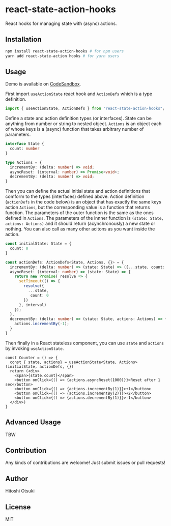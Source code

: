 # react-state-action-hooks

React hooks for managing state with (async) actions.

## Installation

```bash
npm install react-state-action-hooks # for npm users
yarn add react-state-action hooks # for yarn users
```

## Usage
Demo is available on [CodeSandbox](https://codesandbox.io/embed/react-typescript-thsdb?fontsize=14).

First import `useActionState` react hook and `ActionDefs` which is a type definition.

```typescript
import { useActionState, ActionDefs } from "react-state-action-hooks";
```

Define a state and action definition types (or interfaces).
State can be anything from number or string to nested object.
`Actions` is an object each of whose keys is a (async) function that takes arbitrary number of parameters.

```typescript
interface State {
  count: number
}

type Actions = {
  incrementBy: (delta: number) => void;
  asyncReset: (interval: number) => Promise<void>;
  decrementBy: (delta: number) => void;
}
```

Then you can define the actual initial state and action definitions that comform to the types (interfaces) defined above.
Action definition (`actionDefs` in the code below) is an object that has exactly the same keys action `Actions`, but the corresponding value is a function that returns function.
The parameters of the outer function is the same as the ones defined in `Actions`.
The parameters of the innner function is `(state: State, actions: Actions)` and it should return (acynchronously)
a new state or nothing. You can also call as many other acitons as you want inside the action.

```typescript
const initialState: State = {
  count: 0
}

const actionDefs: ActionDefs<State, Actions, {}> = {
  incrementBy: (delta: number) => (state: State) => ({...state, count: state.count + delta}),
  asyncReset: (interval: number) => (state: State) => {
    return new Promise( resolve => {
      setTimeout(() => {
        resolve({
          ...state,
           count: 0
        })
      }, interval)
    });
  },
  decrementBy: (delta: number) => (state: State, actions: Actions) => {
    actions.incrementBy(-1);  
  }
}
```

Then finally in a React stateless component, you can use `state` and `actions` by invoking `useActionState`.

```tsx
const Counter = () => {
  const { state, actions} = useActionState<State, Actions>(initialState, actionDefs, {})
  return (<div>
    <span>{state.count}</span>
    <button onClick={() => {actions.asyncReset(1000)}}>Reset after 1 sec</button>
    <button onClick={() => {actions.incrementBy(1)}}>+1</button>
    <button onClick={() => {actions.incrementBy(2)}}>+2</button>
    <button onClick={() => {actions.decrementBy(1)}}>-1</button>
  </div>)
}
```

## Advanced Usage
TBW

## Contribution
Any kinds of contributions are welcome!
Just submit issues or pull requests!

## Author
Hitoshi Otsuki

## License
MIT
